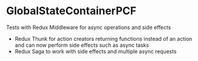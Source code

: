 # GlobalStateContainerPCF
Tests with Redux Middleware for async operations and side effects
<br/>
- Redux Thunk for action creators returning functions instead of an action and can now perform side effects such as async tasks
- Redux Saga to work with side effects and multiple async requests

